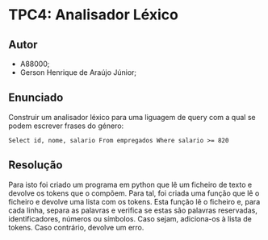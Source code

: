 # TPC4: Analisador Léxico

## Autor
 - A88000;
 - Gerson Henrique de Araújo Júnior;

## Enunciado
Construir um analisador léxico para uma liguagem de query com a qual se podem escrever frases do género:

```mysql
Select id, nome, salario From empregados Where salario >= 820
```

## Resolução
Para isto foi criado um programa em python que lê um ficheiro de texto e devolve os tokens que o compõem. Para tal, foi criada uma função que lê o ficheiro e devolve uma lista com os tokens. Esta função lê o ficheiro e, para cada linha, separa as palavras e verifica se estas são palavras reservadas, identificadores, números ou símbolos. Caso sejam, adiciona-os à lista de tokens. Caso contrário, devolve um erro.